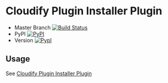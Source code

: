 Cloudify Plugin Installer Plugin
================================

* Master Branch [![Build Status](https://travis-ci.org/cloudify-cosmo/cloudify-plugin-installer-plugin.svg?branch=master)](https://travis-ci.org/cloudify-cosmo/cloudify-plugin-installer-plugin)
* PyPI [![PyPI](http://img.shields.io/pypi/dm/cloudify-plugin-installer-plugin.svg)](http://img.shields.io/pypi/dm/cloudify-plugin-installer-plugin.svg)
* Version [![PypI](http://img.shields.io/pypi/v/cloudify-plugin-installer-plugin.svg)](http://img.shields.io/pypi/v/cloudify-plugin-installer-plugin.svg)

## Usage

See [Cloudify Plugin Installer Plugin](http://getcloudify.org/guide/3.2/plugin-installer-plugin.html)
